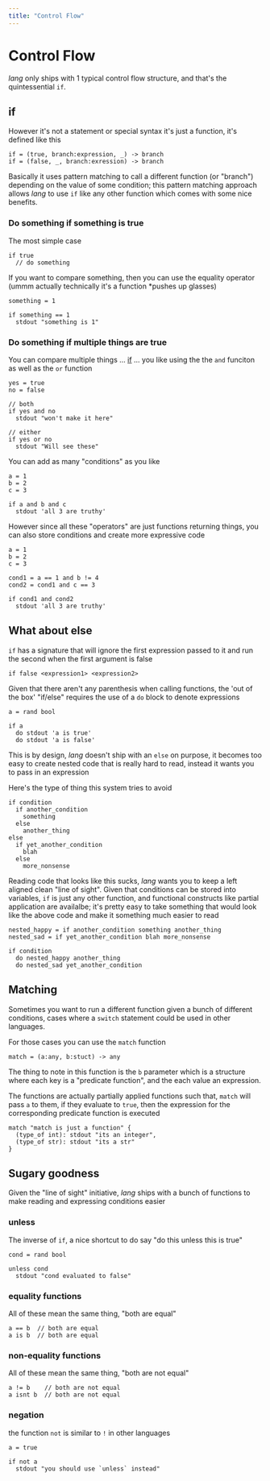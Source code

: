 ```yaml
---
title: "Control Flow"
---
```


# Control Flow

_lang_ only ships with 1 typical control flow structure, and that's the
quintessential `if`.

## if

However it's not a statement or special syntax it's just a function, it's
defined like this

```
if = (true, branch:expression, _) -> branch
if = (false, _, branch:exression) -> branch
```

Basically it uses pattern matching to call a different function (or
"branch") depending on the value of some condition; this pattern matching
approach allows _lang_ to use `if` like any other function which comes with
some nice benefits.

### Do something if something is true

The most simple case

```
if true
  // do something
```

If you want to compare something, then you can use the equality operator
(ummm actually technically it's a function \*pushes up glasses)

```
something = 1

if something == 1
  stdout "something is 1"
```

### Do something if multiple things are true

You can compare multiple things ...
[if]("https://img.memecdn.com/when-im-waiting-for-someone-to-react-to-my-joke_gp_1906935.webp")
... you like using the the `and` funciton as well as the `or` function

```
yes = true
no = false

// both
if yes and no
  stdout "won't make it here"

// either
if yes or no
  stdout "Will see these"
```

You can add as many "conditions" as you like

```
a = 1
b = 2
c = 3

if a and b and c
  stdout 'all 3 are truthy'
```

However since all these "operators" are just functions returning things, you
can also store conditions and create more expressive code

```
a = 1
b = 2
c = 3

cond1 = a == 1 and b != 4
cond2 = cond1 and c == 3

if cond1 and cond2
  stdout 'all 3 are truthy'
```

## What about else

`if` has a signature that will ignore the first expression passed to it and run
the second when the first argument is false

```
if false <expression1> <expression2>
```

Given that there aren't any parenthesis when calling functions, the 'out of the
box' "if/else" requires the use of a `do` block to denote expressions


```
a = rand bool

if a
  do stdout 'a is true'
  do stdout 'a is false'
```

This is by design, _lang_ doesn't ship with an `else` on purpose, it becomes
too easy to create nested code that is really hard to read, instead it wants
you to pass in an expression

Here's the type of thing this system tries to avoid

```
if condition
  if another_condition
    something
  else
    another_thing
else
  if yet_another_condition
    blah
  else
    more_nonsense
```

Reading code that looks like this sucks, _lang_ wants you to keep a left
aligned clean "line of sight". Given that conditions can be stored into
variables, `if` is just any other function, and functional constructs like
partial application are availalbe; it's pretty easy to take something that
would look like the above code and make it something much easier to read

```
nested_happy = if another_condition something another_thing
nested_sad = if yet_another_condition blah more_nonsense

if condition
  do nested_happy another_thing
  do nested_sad yet_another_condition
```

## Matching

Sometimes you want to run a different function given a bunch of different conditions, 
cases where a `switch` statement could be used in other languages.

For those cases you can use the `match` function

```
match = (a:any, b:stuct) -> any
```

The thing to note in this function is the `b` parameter which is a structure
where each key is a "predicate function", and the each value an expression.

The functions are actually partially applied functions such that, `match` will
pass `a` to them, if they evaluate to `true`, then the expression for the
corresponding predicate function is executed

```
match "match is just a function" {
  (type_of int): stdout "its an integer",
  (type_of str): stdout "its a str"
}
```

## Sugary goodness

Given the "line of sight" initiative, _lang_ ships with a bunch of functions to
make reading and expressing conditions easier

### unless

The inverse of `if`, a nice shortcut to do say "do this unless this is true"

```
cond = rand bool

unless cond
  stdout "cond evaluated to false"
```

### equality functions

All of these mean the same thing, "both are equal"

```
a == b  // both are equal
a is b  // both are equal
```

### non-equality functions

All of these mean the same thing, "both are not equal"

```
a != b    // both are not equal
a isnt b  // both are not equal
```

### negation

the function `not` is similar to `!` in other languages

```
a = true

if not a
  stdout "you should use `unless` instead"
```
